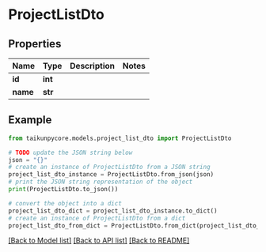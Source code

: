 # ProjectListDto


## Properties

Name | Type | Description | Notes
------------ | ------------- | ------------- | -------------
**id** | **int** |  | 
**name** | **str** |  | 

## Example

```python
from taikunpycore.models.project_list_dto import ProjectListDto

# TODO update the JSON string below
json = "{}"
# create an instance of ProjectListDto from a JSON string
project_list_dto_instance = ProjectListDto.from_json(json)
# print the JSON string representation of the object
print(ProjectListDto.to_json())

# convert the object into a dict
project_list_dto_dict = project_list_dto_instance.to_dict()
# create an instance of ProjectListDto from a dict
project_list_dto_from_dict = ProjectListDto.from_dict(project_list_dto_dict)
```
[[Back to Model list]](../README.md#documentation-for-models) [[Back to API list]](../README.md#documentation-for-api-endpoints) [[Back to README]](../README.md)


